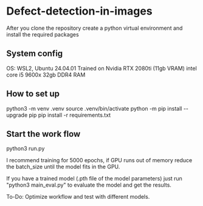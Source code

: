 # Defect-detection-in-images

After you clone the repository create a python virtual environment and install the required packages

## System config

OS: WSL2, Ubuntu 24.04.01
Trained on Nvidia RTX 2080ti (11gb VRAM)
intel core i5 9600x
32gb DDR4 RAM

## How to set up
python3 -m venv .venv
source .venv/bin/activate
python -m pip install --upgrade pip
pip install -r requirements.txt

## Start the work flow
python3 run.py

I recommend training for 5000 epochs, if GPU runs out of memory reduce the batch_size until the model fits in the GPU. 

If you have a trained model (.pth file of the model parameters) just run "python3 main_eval.py" to evaluate the model and get the results.


To-Do: Optimize workflow and test with different models.
